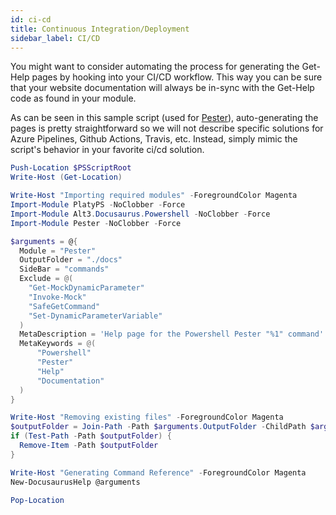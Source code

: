 ```yaml
---
id: ci-cd
title: Continuous Integration/Deployment
sidebar_label: CI/CD
---
```


You might want to consider automating the process for generating the Get-Help pages
by hooking into your CI/CD workflow. This way you can be sure that your website
documentation will always be in-sync with the Get-Help code as found in your module.

As can be seen in this sample script (used for [Pester](https://pester.dev)),
auto-generating the pages is pretty straightforward so we will not describe
specific solutions for Azure Pipelines, Github Actions, Travis, etc.
Instead, simply mimic the script's behavior in your favorite ci/cd solution.

```powershell
Push-Location $PSScriptRoot
Write-Host (Get-Location)

Write-Host "Importing required modules" -ForegroundColor Magenta
Import-Module PlatyPS -NoClobber -Force
Import-Module Alt3.Docusaurus.Powershell -NoClobber -Force
Import-Module Pester -NoClobber -Force

$arguments = @{
  Module = "Pester"
  OutputFolder = "./docs"
  SideBar = "commands"
  Exclude = @(
    "Get-MockDynamicParameter"
    "Invoke-Mock"
    "SafeGetCommand"
    "Set-DynamicParameterVariable"
  )
  MetaDescription = 'Help page for the Powershell Pester "%1" command'
  MetaKeywords = @(
      "Powershell"
      "Pester"
      "Help"
      "Documentation"
  )
}

Write-Host "Removing existing files" -ForegroundColor Magenta
$outputFolder = Join-Path -Path $arguments.OutputFolder -ChildPath $arguments.Sidebar | Join-Path -ChildPath "*.*"
if (Test-Path -Path $outputFolder) {
  Remove-Item -Path $outputFolder
}

Write-Host "Generating Command Reference" -ForegroundColor Magenta
New-DocusaurusHelp @arguments

Pop-Location
```
